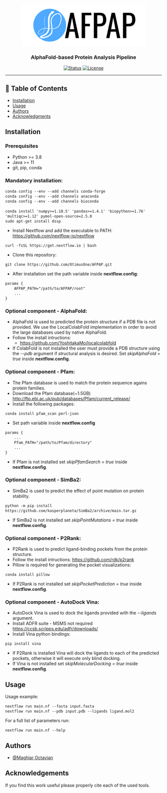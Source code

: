 <p align="center">
  <a href="" rel="noopener">
 <img width=400px src="./docs/logo2.png" alt="Project logo"></a>
</p>

<h3 align="center">AlphaFold-based Protein Analysis Pipeline</h3>

<div align="center">

[![Status](https://img.shields.io/badge/status-active-success.svg)]()
[![License](https://img.shields.io/badge/license-MIT-blue.svg)](/LICENSE)

</div>

---

## 📝 Table of Contents

- [Installation](#installation)
- [Usage](#usage)
- [Authors](#authors)
- [Acknowledgments](#acknowledgement)

## Installation <a name = "installation"></a>

### Prerequisites

<ul>
<li>Python >= 3.8</li>
<li>Java >= 11</li>
<li>git, pip, conda</li>
</ul>

### Mandatory installation:
```
conda config --env --add channels conda-forge
conda config --env --add channels anaconda
conda config --env --add channels bioconda

conda install 'numpy>=1.18.5' 'pandas>=1.4.1' 'biopython>=1.76' 'multiqc>=1.12' pymol-open-source=2.5.0
sudo apt-get install dssp
```
- Install Nextflow and add the executable to PATH: https://github.com/nextflow-io/nextflow
```
curl -fsSL https://get.nextflow.io | bash
```
- Clone this repository:
```
git clone https://github.com/OtimusOne/AFPAP.git
```
 - After installation set the path variable inside **nextflow.config**:
```
params {
    AFPAP_PATH="/path/to/AFPAP/root"
    ...
}
```
### Optional component - AlphaFold:
- AlphaFold is used to predicted the protein structure if a PDB file is not provided. We use the LocalColabFold implementation in order to avoid the large databases used by native AlphaFold.
- Follow the install intructions:
    - https://github.com/YoshitakaMo/localcolabfold
- If ColabFold is not installed the user must provide a PDB structure using the *--pdb* argument if structural analysis is desired. Set *skipAlphaFold = true* inside **nextflow.config**.

### Optional component - Pfam:
- The Pfam database is used to match the protein sequence agains protein families.
- Download the Pfam database(~1.5GB) 
http://ftp.ebi.ac.uk/pub/databases/Pfam/current_release/
- Install the following packages:
```
conda install pfam_scan perl-json
```
- Set path variable inside **nextflow.config**
```
params {
    ...
    Pfam_PATH="/path/to/Pfam/directory"
    ...
}
```
- If Pfam is not installed set *skipPfamSearch = true* inside **nextflow.config**.

### Optional component - SimBa2:
- SimBa2 is used to predict the effect of point mutation on protein stability.
```
python -m pip install https://github.com/kasperplaneta/SimBa2/archive/main.tar.gz
```
- If SimBa2 is not installed set *skipPointMutations = true* inside **nextflow.config**.

### Optional component - P2Rank:
- P2Rank is used to predict ligand-binding pockets from the protein structure.
- Follow the install intructions:
https://github.com/rdk/p2rank
- Pillow is required for generating the pocket visualizations:
```
conda install pillow
```
- If P2Rank is not installed set *skipPocketPrediction = true* inside **nextflow.config**.

### Optional component - AutoDock Vina:
- AutoDock Vina is used to dock the ligands provided with the *--ligands* argument.
- Install ADFR suite - MSMS not required
https://ccsb.scripps.edu/adfr/downloads/
- Install Vina python bindings:
```
pip install vina
```
- If P2Rank is installed Vina will dock the ligands to each of the predicted pockets, otherwise it will execute only blind docking.
- If Vina is not installed set *skipMolecularDocking = true* inside **nextflow.config**.

## Usage <a name="usage"></a>

Usage example:
```
nextflow run main.nf --fasta input.fasta
nextflow run main.nf --pdb input.pdb --ligands ligand.mol2
```
For a full list of parameters run:
```
nextflow run main.nf --help
```


## Authors <a name = "authors"></a>

- [@Maghiar Octavian](https://github.com/OtimusOne) 

## Acknowledgements <a name = "acknowledgement"></a>
If you find this work useful please properly cite each of the used tools.
